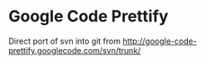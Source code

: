 # Google Code Prettify

Direct port of svn into git from http://google-code-prettify.googlecode.com/svn/trunk/
